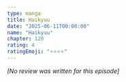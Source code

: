 ```yaml
---
type: manga
title: Haikyuu
date: "2025-06-11T00:00:00"
name: "Haikyuu"
chapter: 120
rating: 4
ratingEmoji: "⭐️⭐️⭐️⭐️"
---
```


_[No review was written for this episode]_